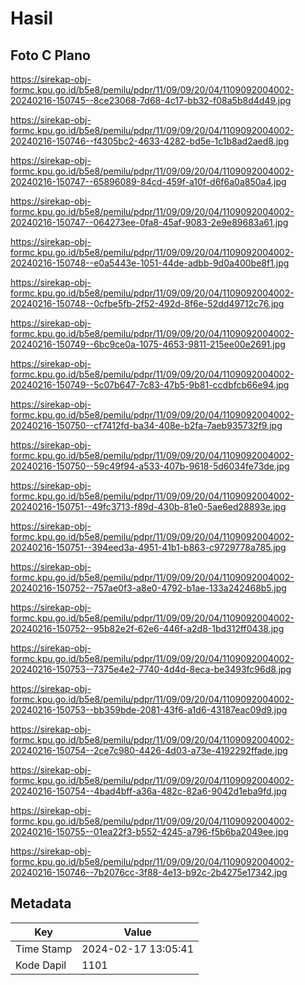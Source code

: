 # Hasil

## Foto C Plano

https://sirekap-obj-formc.kpu.go.id/b5e8/pemilu/pdpr/11/09/09/20/04/1109092004002-20240216-150745--8ce23068-7d68-4c17-bb32-f08a5b8d4d49.jpg

https://sirekap-obj-formc.kpu.go.id/b5e8/pemilu/pdpr/11/09/09/20/04/1109092004002-20240216-150746--f4305bc2-4633-4282-bd5e-1c1b8ad2aed8.jpg

https://sirekap-obj-formc.kpu.go.id/b5e8/pemilu/pdpr/11/09/09/20/04/1109092004002-20240216-150747--65896089-84cd-459f-a10f-d6f6a0a850a4.jpg

https://sirekap-obj-formc.kpu.go.id/b5e8/pemilu/pdpr/11/09/09/20/04/1109092004002-20240216-150747--064273ee-0fa8-45af-9083-2e9e89683a61.jpg

https://sirekap-obj-formc.kpu.go.id/b5e8/pemilu/pdpr/11/09/09/20/04/1109092004002-20240216-150748--e0a5443e-1051-44de-adbb-9d0a400be8f1.jpg

https://sirekap-obj-formc.kpu.go.id/b5e8/pemilu/pdpr/11/09/09/20/04/1109092004002-20240216-150748--0cfbe5fb-2f52-492d-8f6e-52dd49712c76.jpg

https://sirekap-obj-formc.kpu.go.id/b5e8/pemilu/pdpr/11/09/09/20/04/1109092004002-20240216-150749--6bc9ce0a-1075-4653-9811-215ee00e2691.jpg

https://sirekap-obj-formc.kpu.go.id/b5e8/pemilu/pdpr/11/09/09/20/04/1109092004002-20240216-150749--5c07b647-7c83-47b5-9b81-ccdbfcb66e94.jpg

https://sirekap-obj-formc.kpu.go.id/b5e8/pemilu/pdpr/11/09/09/20/04/1109092004002-20240216-150750--cf7412fd-ba34-408e-b2fa-7aeb935732f9.jpg

https://sirekap-obj-formc.kpu.go.id/b5e8/pemilu/pdpr/11/09/09/20/04/1109092004002-20240216-150750--59c49f94-a533-407b-9618-5d6034fe73de.jpg

https://sirekap-obj-formc.kpu.go.id/b5e8/pemilu/pdpr/11/09/09/20/04/1109092004002-20240216-150751--49fc3713-f89d-430b-81e0-5ae6ed28893e.jpg

https://sirekap-obj-formc.kpu.go.id/b5e8/pemilu/pdpr/11/09/09/20/04/1109092004002-20240216-150751--394eed3a-4951-41b1-b863-c9729778a785.jpg

https://sirekap-obj-formc.kpu.go.id/b5e8/pemilu/pdpr/11/09/09/20/04/1109092004002-20240216-150752--757ae0f3-a8e0-4792-b1ae-133a242468b5.jpg

https://sirekap-obj-formc.kpu.go.id/b5e8/pemilu/pdpr/11/09/09/20/04/1109092004002-20240216-150752--95b82e2f-62e6-446f-a2d8-1bd312ff0438.jpg

https://sirekap-obj-formc.kpu.go.id/b5e8/pemilu/pdpr/11/09/09/20/04/1109092004002-20240216-150753--7375e4e2-7740-4d4d-8eca-be3493fc96d8.jpg

https://sirekap-obj-formc.kpu.go.id/b5e8/pemilu/pdpr/11/09/09/20/04/1109092004002-20240216-150753--bb359bde-2081-43f6-a1d6-43187eac09d9.jpg

https://sirekap-obj-formc.kpu.go.id/b5e8/pemilu/pdpr/11/09/09/20/04/1109092004002-20240216-150754--2ce7c980-4426-4d03-a73e-4192292ffade.jpg

https://sirekap-obj-formc.kpu.go.id/b5e8/pemilu/pdpr/11/09/09/20/04/1109092004002-20240216-150754--4bad4bff-a36a-482c-82a6-9042d1eba9fd.jpg

https://sirekap-obj-formc.kpu.go.id/b5e8/pemilu/pdpr/11/09/09/20/04/1109092004002-20240216-150755--01ea22f3-b552-4245-a796-f5b6ba2049ee.jpg

https://sirekap-obj-formc.kpu.go.id/b5e8/pemilu/pdpr/11/09/09/20/04/1109092004002-20240216-150746--7b2076cc-3f88-4e13-b92c-2b4275e17342.jpg


## Metadata

| Key        | Value               |
| ---------- | ------------------- |
| Time Stamp | 2024-02-17 13:05:41 |
| Kode Dapil | 1101                |



